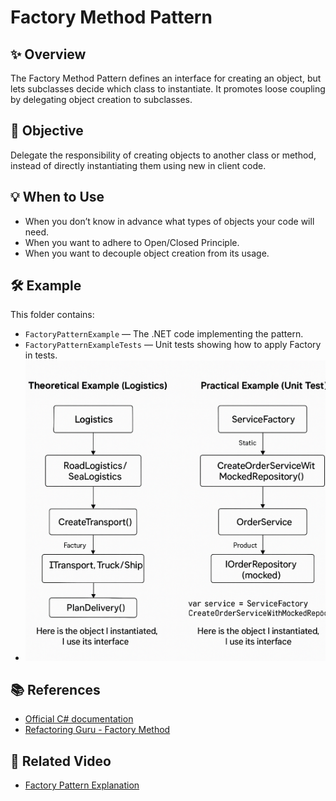 # Factory Method Pattern

## ✨ Overview

The Factory Method Pattern defines an interface for creating an object, but lets subclasses decide which class to instantiate. It promotes loose coupling by delegating object creation to subclasses.

## 🎯 Objective

Delegate the responsibility of creating objects to another class or method, instead of directly instantiating them using new in client code.

## 💡 When to Use

- When you don’t know in advance what types of objects your code will need.
- When you want to adhere to Open/Closed Principle.
- When you want to decouple object creation from its usage.

## 🛠 Example

This folder contains:

- `FactoryPatternExample` — The .NET code implementing the pattern.
- `FactoryPatternExampleTests` — Unit tests showing how to apply Factory in tests.
- ![Factory diagram](../Diagrams/FactoryDiagram.png)


## 📚 References

- [Official C# documentation](https://learn.microsoft.com/en-us/dotnet/standard/design-guidelines/)
- [Refactoring Guru - Factory Method](https://refactoring.guru/design-patterns/factory-method)

## 🎥 Related Video

- [Factory Pattern Explanation](https://youtu.be/ZCLhDRkBaI0)
